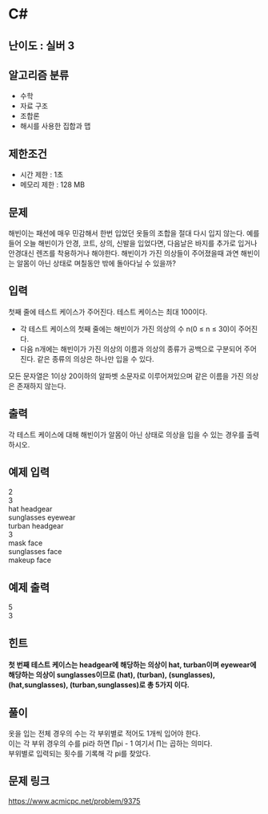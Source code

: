 # C#

## 난이도 : 실버 3

## 알고리즘 분류
  - 수학
  - 자료 구조
  - 조합론
  - 해시를 사용한 집합과 맵

## 제한조건
  - 시간 제한 : 1초
  - 메모리 제한 : 128 MB

## 문제
해빈이는 패션에 매우 민감해서 한번 입었던 옷들의 조합을 절대 다시 입지 않는다. 예를 들어 오늘 해빈이가 안경, 코트, 상의, 신발을 입었다면, 다음날은 바지를 추가로 입거나 안경대신 렌즈를 착용하거나 해야한다. 해빈이가 가진 의상들이 주어졌을때 과연 해빈이는 알몸이 아닌 상태로 며칠동안 밖에 돌아다닐 수 있을까?<br/>

## 입력
첫째 줄에 테스트 케이스가 주어진다. 테스트 케이스는 최대 100이다.<br/>
  - 각 테스트 케이스의 첫째 줄에는 해빈이가 가진 의상의 수 n(0 ≤ n ≤ 30)이 주어진다.
  - 다음 n개에는 해빈이가 가진 의상의 이름과 의상의 종류가 공백으로 구분되어 주어진다. 같은 종류의 의상은 하나만 입을 수 있다.

모든 문자열은 1이상 20이하의 알파벳 소문자로 이루어져있으며 같은 이름을 가진 의상은 존재하지 않는다.<br/>

## 출력
각 테스트 케이스에 대해 해빈이가 알몸이 아닌 상태로 의상을 입을 수 있는 경우를 출력하시오.<br/>

## 예제 입력
2<br/>
3<br/>
hat headgear<br/>
sunglasses eyewear<br/>
turban headgear<br/>
3<br/>
mask face<br/>
sunglasses face<br/>
makeup face<br/>

## 예제 출력
5<br/>
3<br/>

## 힌트
#### 첫 번째 테스트 케이스는 headgear에 해당하는 의상이 hat, turban이며 eyewear에 해당하는 의상이 sunglasses이므로   (hat), (turban), (sunglasses), (hat,sunglasses), (turban,sunglasses)로 총 5가지 이다.

## 풀이
옷을 입는 전체 경우의 수는 각 부위별로 적어도 1개씩 입어야 한다.<br/>
이는 각 부위 경우의 수를 pi라 하면 ∏pi - 1 여기서 ∏는 곱하는 의미다.<br/>
부위별로 입력되는 횟수를 기록해 각 pi를 찾았다.<br/>


## 문제 링크
https://www.acmicpc.net/problem/9375